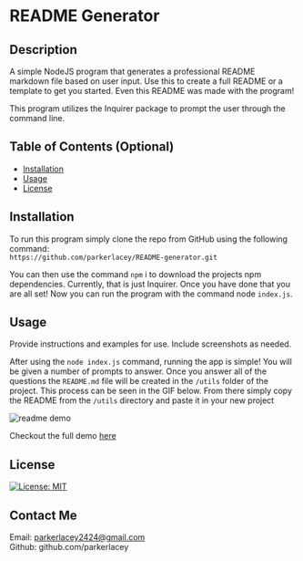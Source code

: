 # README Generator

## Description

A simple NodeJS program that generates a professional README markdown file based on user input. Use this to create a full README or a template to get you started. Even this README was made with the program!

This program utilizes the Inquirer package to prompt the user through the command line.

## Table of Contents (Optional)

- [Installation](#installation)
- [Usage](#usage)
- [License](#license)

## Installation

To run this program simply clone the repo from GitHub using the following command: <br>
`https://github.com/parkerlacey/README-generator.git`

You can then use the command `npm` i to download the projects npm dependencies. Currently, that is just Inquirer. Once you have done that you are all set! Now you can run the program with the command node `index.js`.

## Usage

Provide instructions and examples for use. Include screenshots as needed.

After using the `node index.js` command, running the app is simple! You will be given a number of prompts to answer. Once you answer all of the questions the `README.md` file will be created in the `/utils` folder of the project. This process can be seen in the GIF below. From there simply copy the README from the `/utils` directory and paste it in your new project

![readme demo](assets/READMEgenerator.png)

Checkout the full demo [here](https://www.youtube.com/watch?v=DOzxVqN6m8A)
## License

[![License: MIT](https://img.shields.io/badge/License-MIT-yellow.svg)](https://opensource.org/licenses/MIT)

## Contact Me

Email: parkerlacey2424@gmail.com <br>
Github: github.com/parkerlacey

